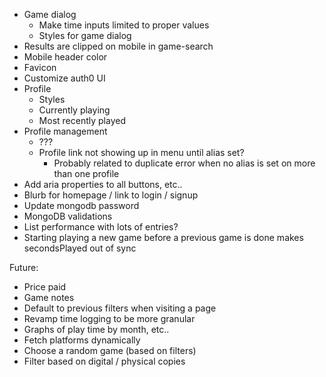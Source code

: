 - Game dialog
  - Make time inputs limited to proper values
  - Styles for game dialog
- Results are clipped on mobile in game-search
- Mobile header color
- Favicon
- Customize auth0 UI
- Profile
  - Styles
  - Currently playing
  - Most recently played
- Profile management
  - ???
  - Profile link not showing up in menu until alias set?
    - Probably related to duplicate error when no alias is set on more than one profile
- Add aria properties to all buttons, etc..
- Blurb for homepage / link to login / signup
- Update mongodb password
- MongoDB validations
- List performance with lots of entries?
- Starting playing a new game before a previous game is done makes secondsPlayed out of sync

Future:

- Price paid
- Game notes
- Default to previous filters when visiting a page
- Revamp time logging to be more granular
- Graphs of play time by month, etc..
- Fetch platforms dynamically
- Choose a random game (based on filters)
- Filter based on digital / physical copies